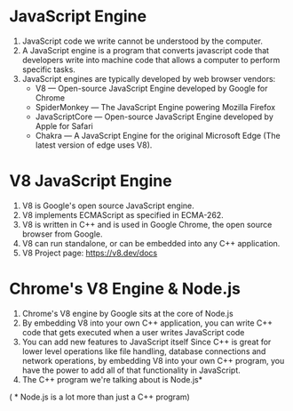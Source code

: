 # JavaScript Engine
1. JavaScript code we write cannot be understood by the computer.
2. A JavaScript engine is a program that converts javascript code that developers write into machine code that allows a computer to perform specific tasks.
3. JavaScript engines are typically developed by web browser vendors:
    - V8 — Open-source JavaScript Engine developed by Google for Chrome
    - SpiderMonkey — The JavaScript Engine powering Mozilla Firefox
    - JavaScriptCore — Open-source JavaScript Engine developed by Apple for Safari
    - Chakra — A JavaScript Engine for the original Microsoft Edge (The latest version of edge uses V8).

# V8 JavaScript Engine
1. V8 is Google's open source JavaScript engine.
2. V8 implements ECMAScript as specified in ECMA-262.
3. V8 is written in C++ and is used in Google Chrome, the open source browser from Google.
4. V8 can run standalone, or can be embedded into any C++ application.
5. V8 Project page: https://v8.dev/docs

# Chrome's V8 Engine & Node.js
1. Chrome's V8 engine by Google sits at the core of Node.js
2. By embedding V8 into your own C++ application, you can write C++ code that gets executed when a user writes JavaScript code
3. You can add new features to JavaScript itself Since C++ is great for lower level operations like file handling, database connections and network operations, by embedding V8 into your own C++ program, you have the power to add all of that functionality in JavaScript.
4. The C++ program we're talking about is Node.js*

( * Node.js is a lot more than just a C++ program)
